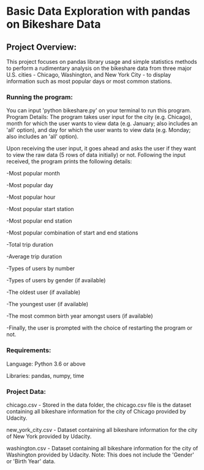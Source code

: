 # Basic Data Exploration with pandas on Bikeshare Data

## Project Overview:
This project focuses on pandas library usage and simple statistics methods to perform a rudimentary analysis on the bikeshare data from three major U.S. cities - Chicago, Washington, and New York City - to display information such as most popular days or most common stations.

### Running the program:
You can input 'python bikeshare.py' on your terminal to run this program.
Program Details:
The program takes user input for the city (e.g. Chicago), month for which the user wants to view data (e.g. January; also includes an 'all' option), and day for which the user wants to view data (e.g. Monday; also includes an 'all' option).

Upon receiving the user input, it goes ahead and asks the user if they want to view the raw data (5 rows of data initially) or not. Following the input received, the program prints the following details:

-Most popular month

-Most popular day

-Most popular hour

-Most popular start station

-Most popular end station

-Most popular combination of start and end stations

-Total trip duration

-Average trip duration

-Types of users by number

-Types of users by gender (if available)

-The oldest user (if available)

-The youngest user (if available)

-The most common birth year amongst users (if available)

-Finally, the user is prompted with the choice of restarting the program or not.

### Requirements:

Language: Python 3.6 or above

Libraries: pandas, numpy, time

### Project Data:

chicago.csv - Stored in the data folder, the chicago.csv file is the dataset containing all bikeshare information for the city of Chicago provided by Udacity.


new_york_city.csv - Dataset containing all bikeshare information for the city of New York provided by Udacity.


washington.csv - Dataset containing all bikeshare information for the city of Washington provided by Udacity. Note: This does not include the 'Gender' or 'Birth Year' data.

